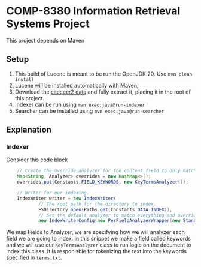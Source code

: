 # COMP-8380 Information Retrieval Systems Project

This project depends on Maven

## Setup

1. This build of Lucene is meant to be run the OpenJDK 20. Use `mvn clean install`
2. Lucene will be installed automatically with Maven,
3. Download the [citeceer2 data](https://jlu.myweb.cs.uwindsor.ca/8380/citeseer2.tar.gz "citeceer2 Data") and fully extract it, placing it in the root of this project.
4. Indexer can be run using `mvn exec:java@run-indexer`
5. Searcher can be installed using `mvn exec:java@run-searcher`


## Explanation

### Indexer

Consider this code block

```java
	// Create the override analyzer for the content field to only match computer science terms.
	Map<String, Analyzer> overrides = new HashMap<>();
	overrides.put(Constants.FIELD_KEYWORDS, new KeyTermsAnalyzer());

	// Writer for our indexing.
	IndexWriter writer = new IndexWriter(
			// The root path for the directory to index.
			FSDirectory.open(Paths.get(Constants.DATA_INDEX)),
			// Set the default analyzer to match everything and override for the keywords.
			new IndexWriterConfig(new PerFieldAnalyzerWrapper(new StandardAnalyzer(), overrides)));
```

We map Fields to Analyzer, we are specifying how we will analyzer each field we are going to index.
In this snippet we make a field called keywords and we will use our `KeyTermsAnalyzer` class to run logic on the document to index this class. It is responisble for tokenizing the text into the keywords specified in `terms.txt`. 